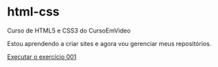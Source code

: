 # html-css
 Curso de HTML5 e CSS3 do CursoEmVideo

 Estou aprendendo a criar sites e agora vou gerenciar meus repositórios.

<a href="https://pedrovalete.github.io/html-css/exercicios/ex.001/index.html">Executar o exercício 001</a>